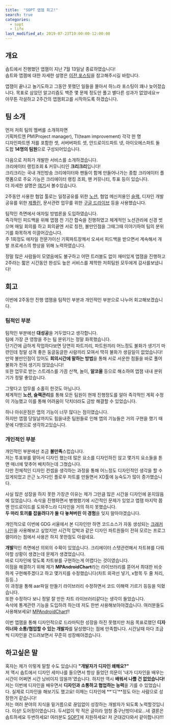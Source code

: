 ```yaml
---
title:  "SOPT 앱잼 회고!"
search: true
categories: 
  - sopt
  - life
last_modified_at: 2019-07-23T10:00:00-12:00:00
---
```

개요
------
솝트에서 진행했던 앱잼이 지난 7월 13일날 종료하였습니다!  
솝트와 앱잼에 대한 자세한 설명은 [이전 포스팅](https://doorjung.github.io/sopt/life/post-sopt-24th-1/)을 참고해주시길 바랍니다.

앱잼이 끝나고 놀기도하고 그동안 못했던 일들을 몰아서 하느라 포스팅이 꽤나 늦어졌습니다. 목표로 삼았던 알고리즘도 백준 몇 문제 정도만 풀고 별다른 성과가 없었네요ㅠ  
아무튼 각설하고 2주간의 앱잼회고를 시작하도록 하겠습니다.

팀 소개
------
먼저 저희 팀의 멤버를 소개하자면  
기획파트엔 PM(Project manager), TI(team improvement) 각각 한 명  
디자인파트엔 저를 포함한 셋, 서버버파트 셋, 안드로이드파트 넷, 아이오에스파트 둘  
도합 **14명의 팀원**으로 구성되어있습니다.  

다음으로 저희가 개발한 서비스를 소개하겠습니다.  
크리에이터 랭킹조회 & 커뮤니티인 **크리크리**입니다!  
크리크리는 국내 개인방송 크리에이터와 팬들이 함께 만들어나가는 종합 크리에이터 플랫폼으로 주요 기능은 크리에이터 랭킹 조회, 팬 커뮤니티, 투표 등이 있습니다.  
더 자세한 설명은  [여기](https://play.google.com/store/apps/details?id=com.crecrew.crecre)서 볼수있습니다.  

2주동안 사용한 협업 툴로는
일정공유를 위한 [노션](https://www.notion.so/product), 협업 메신저용인 [슬랙](https://slack.com/), 디자인 개발 공유를 위한 [제플린](https://zeplin.io/), 문서관련 업무를 위한 [구글 드라이브](https://www.google.com/intl/ko_ALL/drive/) 등을 사용했습니다.  

팀적인 측면에서 애자일 방법론을 도입하였습니다.  
즉각적인 피드백을 위해 앱잼 전 기간 합숙을 진행하였고 체계적인 노션관리에 신경 썻으며 매일 회의를 하고 회의끝엔 서로 칭찬, 불만인점을 그때그때 이야기하여 팀의 분위기를 화목하게 이끌어갔습니다.  
주 1회정도 애자일 전문가이신 기획파트장께서 오셔서 피드백을 받으면서 계속해서 개발 프로세스의 향상을 위해 노력하였습니다.

정말 많은 사람들이 모였음에도 불구하고 어떤 트러블도 없이 재미있게 앱잼을 진행하고 2주라는 짧은 시간동안 완성도 높은 서비스를 제학한 저희팀원 모두에게 감사를보냅니다!

회고
------
이번에 2주동안 진행 앱잼을 팀적인 부분과 개인적인 부분으로 나누어 회고해보겠습니다.

### 팀적인 부분
팀적인 부분에선 **대성공**을 거두었다고 생각합니다.  
팀에 가장 큰 영향을 주는 팀 분위기는 정말 화목했습니다.  
단기간에 급하게 작업하다보면 당연히 파트끼리, 파트원끼리 어느정도 불화가 생기기 마련인데 정말 성격 좋은 둥글둥글한 사람끼리 모여서 딱히 불화가 생길일이 없었습니다!  
만약 불만인점이 있어도 **회의시간에 말하는 방법**을 통해 서로 서운한 점들을 바로 풀어 불화가 전혀 생기지 않았습니다!  
또한 업무로 받는 스트레스를 가끔 산책, 놀이, **알코올** 등으로 해소하여 앱잼 내내 분위기가 정말 좋았습니다.

그렇다고 업무를 소홀히 한것도 아닙니다.  
체계적인 **노션, 슬랙관리**를 통해 모든 팀원이 현재 진행정도를 알아 즉각적인 계획 수정이 가능했고 이를 통해 어려움이 닥치더라도 금방 해결할 수 있었습니다.  

하나 아쉬운점은 앱의 기능이 너무 많다는 점이였습니다.  
하지만 앱잼 당일날까지도 힘을내준 팀원들로 인해 앱의 기능들은 거의 구현을 했기 때문에 다행으로 생각하고있습니다.

### 개인적인 부분
개인적인 부분에선 조금 **불만족**스럽습니다.  
저는 투표뷰를 맡아서 디자인 했는데 많은 요소를 디자인하진 않고 몇가지 요소들을 톤앤 매너에 맞추어 배치하는데 그쳤습니다.  
다만 전체적인 디자인 컨셉을 생각하는 과정을 통해 어느정도 디자인적인 생각을 할 수 있게되었고 은근 노가다인 플로우 차트를 만들면서 XD툴에 능숙도가 많이 증가했습니다.  

사실 많은 성장을 하지 못한 가장큰 이유는 제가 그만큼 많은 시간을 디자인에 쏟지않음에 있었습니다. 슥삭을 진행하면서 병행했기에 시간적인 문제가 있었고 앱잼 마지막 쯤엔 안드로이드를 도와주느라 디자인을 거의 하지 못했습니다.  
**두 마리 토끼를 잡을려다가 둘 다 놓쳐버린 이 경험**을 잊지 말아야겠습니다.

개인적으로 이번에 GDG 서울에서 본 디자인만 하면 코드소스가 자동 생성되는 [크래커나인](http://cracker9.io/)을 사용해보고 싶었지만 시간적 압박과 같은 디자인 파트원들이 전혀 모르는 프로그램이라는 점에서 사용은 하지 못한점도 아쉽네요.

**개발**적인 측면에선 의외의 수확이 있었습니다.
크리에이터 스텟관련해서 차트뷰를 다뤄야할 상황이 생겼는데 문제가 생겼었습니다.  
바로 디자인에 맞도록 차트뷰를 구현하는게 어렵다는 것이였습니다.  
이점을 해결하기 위해 제가 **MPAndroidChart**라는 라이브러리를 뜯어서 최대한 비슷하게 구현해주겠다고 하고 몇가지를 수정했습니다(차트 외곽선 넣기, x항목 두 줄 처리, 등등..)  
이 과정을 통해 aar파일 만들기 라이브러리 수정하면서 코드 이해력 기르기 등등을 익혔습니다.  
또한 수정하다 보니 정말 잘 만든 차트 라이브러리같다는 생각이 들었습니다.  
슥삭에 통계관련 기능을 도입하려 하는데 저도 한번 사용해보아야겠습니다. 여러분들도 사용해보세요! [MPAndroidChart](https://github.com/PhilJay/MPAndroidChart)!!  

이번 앱잼을 통해 디자인적으로 드라마틱한 성장을 하진 못했지만 처음 목표로했던 **디자이너와 소통/협업할 수 있는 개발자**를 달성했다는 점에 만족합니다. 시간날때 마다 조금씩 디자인을 건드려보면서 꾸준히 성장해야겠습니다.

하고싶은 말
---
혹자는 제가 이렇게 말할 수도 있습니다 **"개발자가 디자인 왜해요?"**  
저 역시 솝트에서 디자인 세미나를 들으면서 항상 들었던 의문이 '내가 디자인을 배우는 시간이 어쩌면 시간 낭비이지 않을까'였습니다.
하지만 역시 **배워서 나쁠 건 없었습니다!** 저는 이번에 디자인을 배우면서 **디자인과 소통하고 협업하는 능력**을 기를 수 있었습니다. 실제로 디자인을 해보기도 했고요! 이제는 디자인에 **'디'**정도 아는 사람으로 성장한거 같습니다!  
저는 여러 분야의 지식을 밑거름으로 끊임없이 성장하는 개발자가 되도록 노력할것입니다.
이상! 도어정이였습니다. 두서없이 막 적은 글이라 엄청 중구난방이네요...네 결론은 솝트하세요 두번하세요! 여러분도 [SOPT](http://sopt.org/wp/)에 지원하세요! 저 군대갔다와서 같이합니다!!!